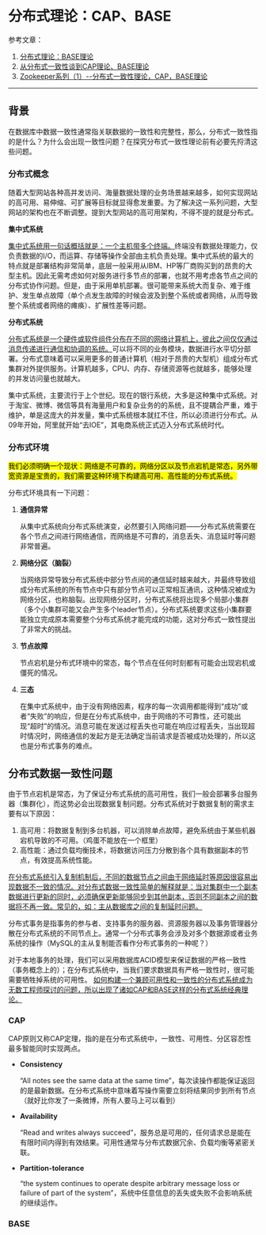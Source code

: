 # 分布式理论：CAP、BASE

参考文章：

1.  [分布式理论：BASE理论](https://baijiahao.baidu.com/s?id=1634401106583534524&wfr=spider&for=pc)
2.  [从分布式一致性谈到CAP理论、BASE理论](https://www.cnblogs.com/szlbm/p/5588543.html)
3.  [Zookeeper系列（1）--分布式一致性理论，CAP，BASE理论](https://blog.csdn.net/u013679744/article/details/78674779)

---

## 背景

在数据库中数据一致性通常指关联数据的一致性和完整性，那么，分布式一致性指的是什么？为什么会出现一致性问题？在探究分布式一致性理论前有必要先捋清这些问题。



### 分布式概念

随着大型网站各种高并发访问、海量数据处理的业务场景越来越多，如何实现网站的高可用、易伸缩、可扩展等目标就显得愈发重要。为了解决这一系列问题，大型网站的架构也在不断调整。提到大型网站的高可用架构，不得不提的就是分布式。

**集中式系统**

<u>集中式系统用一句话概括就是：一个主机带多个终端。</u>终端没有数据处理能力，仅负责数据的I/O，而运算、存储等操作全部由主机负责处理。集中式系统的最大的特点就是部署结构非常简单，底层一般采用从IBM、HP等厂商购买到的昂贵的大型主机。因此无需考虑如何对服务进行多节点的部署，也就不用考虑各节点之间的分布式协作问题。但是，由于采用单机部署。很可能带来系统大而复杂、难于维护、发生单点故障（单个点发生故障的时候会波及到整个系统或者网络，从而导致整个系统或者网络的瘫痪）、扩展性差等问题。

**分布式系统**

<u>分布式系统是一个硬件或软件组件分布在不同的网络计算机上，彼此之间仅仅通过消息传递进行通信和协调的系统。</u>可以将不同的业务模块，数据进行水平切分部署。分布式意味着可以采用更多的普通计算机（相对于昂贵的大型机）组成分布式集群对外提供服务。计算机越多，CPU、内存、存储资源等也就越多，能够处理的并发访问量也就越大。

集中式系统，主要流行于上个世纪。现在的银行系统，大多是这种集中式系统。对于淘宝、微博、微信等具有海量用户和复杂业务的的系统，且不提耦合严重，难于维护，单是这庞大的并发量，集中式系统根本就扛不住，所以必须进行分布式。从09年开始，阿里就开始“去IOE”，其电商系统正式迈入分布式系统时代。



### 分布式环境

<mark>我们必须明确一个现状：网络是不可靠的，网络分区以及节点宕机是常态，另外带宽资源是宝贵的，我们需要这种环境下构建高可用、高性能的分布式系统。</mark>

分布式环境具有一下问题：

1.  **通信异常**

    从集中式系统向分布式系统演变，必然要引入网络问题——分布式系统需要在各个节点之间进行网络通信，而网络是不可靠的，消息丢失、消息延时等问题非常普遍。

2.  **网络分区（脑裂）**

    当网络异常导致分布式系统中部分节点间的通信延时越来越大，并最终导致组成分布式系统的所有节点中只有部分节点可以正常相互通讯，这种情况被成为网络分区，也称脑裂。出现网络分区时，分布式系统将出现多个局部小集群（多个小集群可能又会产生多个leader节点）。分布式系统要求这些小集群要能独立完成原本需要整个分布式系统才能完成的功能，这对分布式一致性提出了非常大的挑战。

3.  **节点故障**

    节点宕机是分布式环境中的常态，每个节点在任何时刻都有可能会出现宕机或僵死的情况。

4.  **三态**

    在集中式系统中，由于没有网络因素，程序的每一次调用都能得到“成功”或者“失败”的响应，但是在分布式系统中，由于网络的不可靠性，还可能出现“超时”的情况。消息可能在发送过程丢失也可能在响应过程丢失，当出现超时情况时，网络通信的发起方是无法确定当前请求是否被成功处理的，所以这也是分布式事务的难点。

    

## 分布式数据一致性问题

由于节点宕机是常态，为了保证分布式系统的高可用性，我们一般会部署多台服务器（集群化），而这势必会出现数据复制问题。分布式系统对于数据复制的需求主要有以下原因：

1.  高可用：将数据复制到多台机器，可以消除单点故障，避免系统由于某些机器宕机导致的不可用。（鸡蛋不能放在一个框里）
2.  高性能：通过负载均衡技术，将数据访问压力分散到各个具有数据副本的节点，有效提高系统性能。

<u>在分布式系统引入复制机制后，不同的数据节点之间由于网络延时等原因很容易出现数据不一致的情况。对分布式数据一致性简单的解释就是：当对集群中一个副本数据进行更新的同时，必须确保更新能够同步到其他副本，否则不同副本之间的数据将不再一致。常见的，如：主从数据库之间的复制延时问题。</u>

分布式事务是指事务的参与者、支持事务的服务器、资源服务器以及事务管理器分散在分布式系统的不同节点上。通常一个分布式事务会涉及对多个数据源或者业务系统的操作（MySQL的主从复制能否看作分布式事务的一种呢？）

对于本地事务的处理，我们可以采用数据库ACID模型来保证数据的严格一致性（事务概念上的）；在分布式系统中，当我们要求数据具有严格一致性时，很可能需要牺牲掉系统的可用性。 <u>如何构建一个兼顾可用性和一致性的分布式系统成为无数工程师探讨的问题，所以出现了诸如CAP和BASE这样的分布式系统经典理论。</u>

### CAP

CAP原则又称CAP定理，指的是在分布式系统中，一致性、可用性、分区容忍性最多智能同时实现两点。

-   **Consistency**

    “All notes see the same data at the same time”，每次读操作都能保证返回的是最新数据。在分布式系统中意味着写操作需要立刻将结果同步到所有节点（就好比你发了一条微博，所有人要马上可以看到）

-   **Availability**

    “Read and writes always succeed”，服务总是可用的，任何请求总是能在有限时间内得到有效结果。可用性通常与分布式数据冗余、负载均衡等紧密关联。

-   **Partition-tolerance**

    “the system continues to operate despite arbitrary message loss or failure of part of the system”，系统中任意信息的丢失或失败不会影响系统的继续运作。

### BASE

